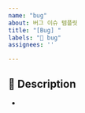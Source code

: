 ```yaml
---
name: "bug"
about: 버그 이슈 템플릿
title: "[Bug] "
labels: "🐛 bug"
assignees: ''

---
```


## 📌 Description
- 